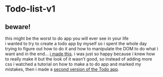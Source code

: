 # Todo-list-v1
## beware!
this might be the worst to do app you will ever see in your life <br/>
i wanted to try to create a todo app by myself so i spent the whole day trying to figure out how to do it and how to manipulate the DOM to do what i want and in the end...
[i made this](https://ahmedtodoappv1.netlify.app/). i was just so happy because i knew how to really make it but the look of it wasn't good, so instead of adding more css i watched a tutorial on how to make a to do app and marked my mistakes, then i made a [second version of the Todo app]().
